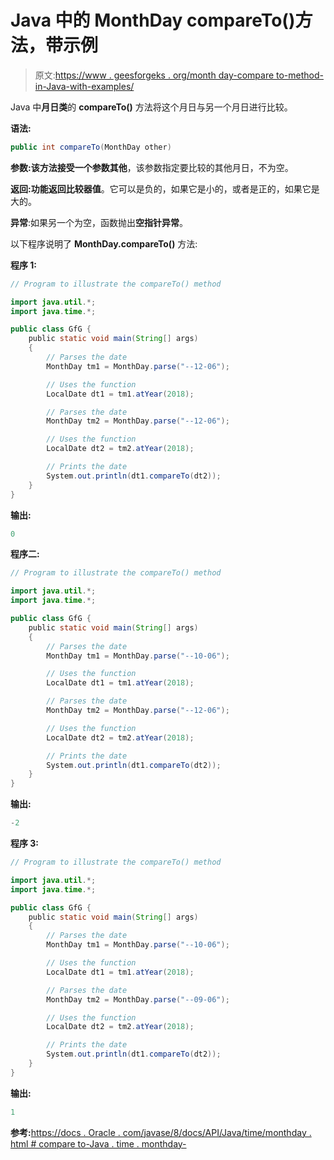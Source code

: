 # Java 中的 MonthDay compareTo()方法，带示例

> 原文:[https://www . geesforgeks . org/month day-compare to-method-in-Java-with-examples/](https://www.geeksforgeeks.org/monthday-compareto-method-in-java-with-examples/)

Java 中**月日类**的 **compareTo()** 方法将这个月日与另一个月日进行比较。

**语法:**

```java
public int compareTo(MonthDay other)
```

**参数:**该方法接受一个参数**其他**，该参数指定要比较的其他月日，不为空。

**返回:**功能返回**比较器值**。它可以是负的，如果它是小的，或者是正的，如果它是大的。

**异常**:如果另一个为空，函数抛出**空指针异常**。

以下程序说明了 **MonthDay.compareTo()** 方法:

**程序 1:**

```java
// Program to illustrate the compareTo() method

import java.util.*;
import java.time.*;

public class GfG {
    public static void main(String[] args)
    {
        // Parses the date
        MonthDay tm1 = MonthDay.parse("--12-06");

        // Uses the function
        LocalDate dt1 = tm1.atYear(2018);

        // Parses the date
        MonthDay tm2 = MonthDay.parse("--12-06");

        // Uses the function
        LocalDate dt2 = tm2.atYear(2018);

        // Prints the date
        System.out.println(dt1.compareTo(dt2));
    }
}
```

**输出:**

```java
0

```

**程序二:**

```java
// Program to illustrate the compareTo() method

import java.util.*;
import java.time.*;

public class GfG {
    public static void main(String[] args)
    {
        // Parses the date
        MonthDay tm1 = MonthDay.parse("--10-06");

        // Uses the function
        LocalDate dt1 = tm1.atYear(2018);

        // Parses the date
        MonthDay tm2 = MonthDay.parse("--12-06");

        // Uses the function
        LocalDate dt2 = tm2.atYear(2018);

        // Prints the date
        System.out.println(dt1.compareTo(dt2));
    }
}
```

**输出:**

```java
-2

```

**程序 3:**

```java
// Program to illustrate the compareTo() method

import java.util.*;
import java.time.*;

public class GfG {
    public static void main(String[] args)
    {
        // Parses the date
        MonthDay tm1 = MonthDay.parse("--10-06");

        // Uses the function
        LocalDate dt1 = tm1.atYear(2018);

        // Parses the date
        MonthDay tm2 = MonthDay.parse("--09-06");

        // Uses the function
        LocalDate dt2 = tm2.atYear(2018);

        // Prints the date
        System.out.println(dt1.compareTo(dt2));
    }
}
```

**输出:**

```java
1

```

**参考:**[https://docs . Oracle . com/javase/8/docs/API/Java/time/monthday . html # compare to-Java . time . monthday-](https://docs.oracle.com/javase/8/docs/api/java/time/MonthDay.html#compareTo-java.time.MonthDay-)